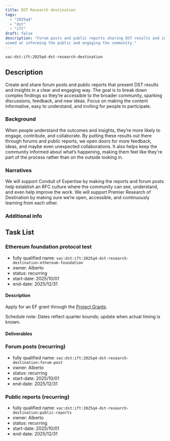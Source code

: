 ```yaml
---
title: DST Research destination
tags:
  - "2025q4"
  - "dst"
  - "ift"
draft: false
description: "Forum posts and public reports sharing DST results and insights,
aimed at informing the public and engaging the community."
---
```


`vac:dst:ift:2025q4-dst-research-destination`


## Description
Create and share forum posts and public reports 
that present DST results and insights in a clear and engaging way. 
The goal is to break down complex findings 
so they’re accessible to the broader community, 
sparking discussions, feedback, and new ideas. 
Focus on making the content informative, 
easy to understand, and inviting for people to participate.

### Background
When people understand the outcomes and insights,
they’re more likely to engage, contribute, and collaborate.
By putting these results out there through forums and public reports,
we open doors for more feedback, ideas, and maybe even unexpected collaborations.
It also helps keep the community informed about what’s happening,
making them feel like they're part of the process 
rather than on the outside looking in.

### Narratives
We will support Conduit of Expertise by making the reports
and forum posts help establish an RFC culture
where the community can see, understand, and even help improve the work.
We will support Premier Research of Destination 
by making sure we’re open, accessible, and continuously learning from each other.

### Additional info

## Task List

### Ethereum foundation protocol test

* fully qualified name: `vac:dst:ift:2025q4-dst-research-destination:ethereum-foundation`
* owner: Alberto
* status: recurring
* start-date: 2025/10/01
* end-date: 2025/12/31

#### Description

Apply for an EF grant through the [Project Grants](https://esp.ethereum.foundation/applicants/project-grants).

Schedule note: Dates reflect quarter bounds; update when actual timing is known.
#### Deliverables


### Forum posts (recurring)

* fully qualified name: `vac:dst:ift:2025q4-dst-research-destination:forum-post`
* owner: Alberto
* status: recurring
* start-date: 2025/10/01
* end-date: 2025/12/31

### Public reports (recurring)

* fully qualified name: `vac:dst:ift:2025q4-dst-research-destination:public-reports`
* owner: Alberto
* status: recurring
* start-date: 2025/10/01
* end-date: 2025/12/31
